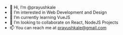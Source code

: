 - 👋 Hi, I’m @prayushkale
- 👀 I’m interested in Web Development and Design
- 🌱 I’m currently learning VueJS
- 💞️ I’m looking to collaborate on React, NodeJS Projects
- 📫 You can reach me at prayushkale@gmail.com
